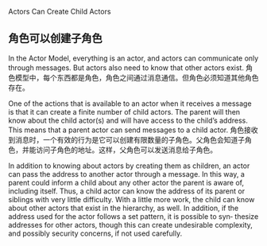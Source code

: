 Actors Can Create Child Actors## 角色可以创建子角色In the Actor Model, everything is an actor, and actors can communicate only through messages. But actors also need to know that other actors exist.角色模型中，每个东西都是角色，角色之间通过消息通信。但角色必须知道其他角色存在。One of the actions that is available to an actor when it receives a message is that it can create a finite number of child actors. The parent will then know about the child actor(s) and will have access to the child’s address. This means that a parent actor can send messages to a child actor.角色接收到消息时，一个有效的行为是它可以创建有限数量的子角色。父角色会知道子角色，并能访问子角色的地址。这样，父角色可以发送消息给子角色。In addition to knowing about actors by creating them as children, an actor can pass the address to another actor through a message. In this way, a parent could inform a child about any other actor the parent is aware of, including itself. Thus, a child actor can know the address of its parent or siblings with very little difficulty. With a little more work, the child can know about other actors that exist in the hierarchy, as well. In addition, if the address used for the actor follows a set pattern, it is possible to syn‐ thesize addresses for other actors, though this can create undesirable complexity, and possibly security concerns, if not used carefully.